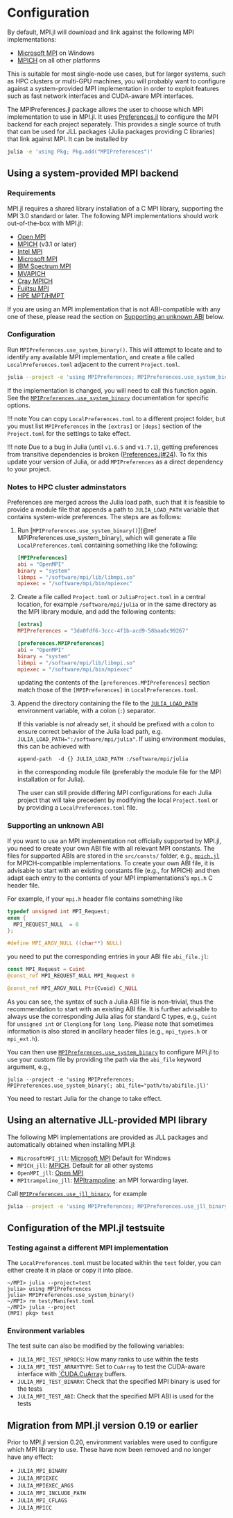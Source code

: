 # Configuration

By default, MPI.jl will download and link against the following MPI implementations:
- [Microsoft MPI](https://docs.microsoft.com/en-us/message-passing-interface/microsoft-mpi) on Windows
- [MPICH](http://www.mpich.org/) on all other platforms

This is suitable for most single-node use cases, but for larger systems, such as HPC
clusters or multi-GPU machines, you will probably want to configure against a
system-provided MPI implementation in order to exploit features such as fast network
interfaces and CUDA-aware MPI interfaces.

The MPIPreferences.jl package allows the user to choose which MPI implementation to use in MPI.jl. It uses [Preferences.jl](https://github.com/JuliaPackaging/Preferences.jl) to
configure the MPI backend for each project separately. This provides
a single source of truth that can be used for JLL packages (Julia packages providing C libraries)
that link against MPI. It can be installed by

```sh
julia -e 'using Pkg; Pkg.add("MPIPreferences")'
```

## Using a system-provided MPI backend

### Requirements

MPI.jl requires a shared library installation of a C MPI library, supporting the MPI 3.0
standard or later. The following MPI implementations should work out-of-the-box with MPI.jl:

- [Open MPI](http://www.open-mpi.org/)
- [MPICH](http://www.mpich.org/) (v3.1 or later)
- [Intel MPI](https://software.intel.com/en-us/mpi-library)
- [Microsoft MPI](https://docs.microsoft.com/en-us/message-passing-interface/microsoft-mpi)
- [IBM Spectrum MPI](https://www.ibm.com/us-en/marketplace/spectrum-mpi)
- [MVAPICH](http://mvapich.cse.ohio-state.edu/)
- [Cray MPICH](https://docs.nersc.gov/development/compilers/wrappers/)
- [Fujitsu MPI](https://www.fujitsu.com/global/about/resources/publications/technicalreview/2020-03/article07.html#cap-03)
- [HPE MPT/HMPT](https://support.hpe.com/hpesc/public/docDisplay?docLocale=en_US&docId=a00105727en_us)

If you are using an MPI implementation that is not ABI-compatible with any one
of these, please read the section on [Supporting an unknown ABI](@ref) below.

### Configuration

Run `MPIPreferences.use_system_binary()`. This will attempt to locate and to identify any available MPI implementation, and create a file called `LocalPreferences.toml` adjacent to the current `Project.toml`.

```sh
julia --project -e 'using MPIPreferences; MPIPreferences.use_system_binary()'
```

If the implementation is changed, you will need to call this function again. See the [`MPIPreferences.use_system_binary`](@ref) documentation for specific options.

!!! note
    You can copy `LocalPreferences.toml` to a different project folder, but you must list
    `MPIPreferences` in the `[extras]` or `[deps]` section of the `Project.toml` for the settings
    to take effect.

!!! note
    Due to a bug in Julia (until `v1.6.5` and `v1.7.1`), getting preferences
    from transitive dependencies is broken ([Preferences.jl#24](https://github.com/JuliaPackaging/Preferences.jl/issues/24)).
    To fix this update your version of Julia, or add `MPIPreferences` as a direct dependency to your project.


### Notes to HPC cluster adminstators

Preferences are merged across the Julia load path, such that it is feasible to provide a module file that appends a path to
`JULIA_LOAD_PATH` variable that contains system-wide preferences. The steps are as follows:

1. Run [`MPIPreferences.use_system_binary()`](@ref MPIPreferences.use_system_binary), which will generate a file `LocalPreferences.toml` containing something like the following:

   ```toml
   [MPIPreferences]
   abi = "OpenMPI"
   binary = "system"
   libmpi = "/software/mpi/lib/libmpi.so"
   mpiexec = "/software/mpi/bin/mpiexec"
   ```

2. Create a file called `Project.toml` or `JuliaProject.toml` in a central location, for example `/software/mpi/julia` or in the same directory as the MPI library module, and add the following contents:

   ```toml
   [extras]
   MPIPreferences = "3da0fdf6-3ccc-4f1b-acd9-58baa6c99267"

   [preferences.MPIPreferences]
   abi = "OpenMPI"
   binary = "system"
   libmpi = "/software/mpi/lib/libmpi.so"
   mpiexec = "/software/mpi/bin/mpiexec"
   ```

   updating the contents of the `[preferences.MPIPreferences]` section match those of the `[MPIPreferences]` in `LocalPreferences.toml`.

3. Append the directory containing the file to the [`JULIA_LOAD_PATH`](https://docs.julialang.org/en/v1/manual/environment-variables/#JULIA_LOAD_PATH) environment variable, with a colon (`:`) separator.

   If this variable is _not_ already set, it should be prefixed with a colon to ensure correct
   behavior of the Julia load path, e.g. `JULIA_LOAD_PATH=":/software/mpi/julia"`.
   If using environment modules, this can be achieved with
   ```
   append-path  -d {} JULIA_LOAD_PATH :/software/mpi/julia
   ```
   in the corresponding module file (preferably the module file for the MPI installation or for Julia).

   The user can still provide differing MPI configurations for each Julia project
   that will take precedent by modifying the local `Project.toml` or by providing a
   `LocalPreferences.toml` file.


### Supporting an unknown ABI
If you want to use an MPI implementation not officially supported by MPI.jl, you
need to create your own ABI file with all relevant MPI constants. The files for supported
ABIs are stored in the `src/consts/` folder, e.g.,
[`mpich.jl`](https://github.com/JuliaParallel/MPI.jl/blob/master/src/consts/mpich.jl)
for MPICH-compatible implementations. To create your own ABI file, it is
advisable to start with an existing constants file (e.g., for MPICH) and then
adapt each entry to the contents of your MPI implementations's `mpi.h` C header
file.

For example, if your `mpi.h` header file contains something like
```c
typedef unsigned int MPI_Request;
enum {
  MPI_REQUEST_NULL  = 0
};

#define MPI_ARGV_NULL ((char**) NULL)
```
you need to put the corresponding entries in your ABI file `abi_file.jl`:
```julia
const MPI_Request = Cuint
@const_ref MPI_REQUEST_NULL MPI_Request 0

@const_ref MPI_ARGV_NULL Ptr{Cvoid} C_NULL
```
As you can see, the syntax of such a Julia ABI file is non-trivial, thus the
recommendation to start with an existing ABI file.
It is further advisable to always use the corresponding Julia alias for
standard C types, e.g., `Cuint` for `unsigned int` or `Clonglong` for `long
long`.
Please note that sometimes information is also stored in ancillary header files (e.g.,
`mpi_types.h` or `mpi_ext.h`).

You can then use [`MPIPreferences.use_system_binary`](@ref) to configure MPI.jl
to use your custom file by providing the path via the `abi_file` keyword
argument, e.g.,
```shell
julia --project -e 'using MPIPreferences; MPIPreferences.use_system_binary(; abi_file="path/to/abifile.jl)'
```
You need to restart Julia for the change to take effect.


## Using an alternative JLL-provided MPI library

The following MPI implementations are provided as JLL packages and automatically obtained when installing MPI.jl:

- `MicrosoftMPI_jll`: [Microsoft MPI](https://docs.microsoft.com/en-us/message-passing-interface/microsoft-mpi) Default for Windows
- `MPICH_jll`: [MPICH](https://www.mpich.org/). Default for all other systems
- `OpenMPI_jll`: [Open MPI](https://www.open-mpi.org/)
- `MPItrampoline_jll`: [MPItrampoline](https://github.com/eschnett/MPItrampoline): an MPI forwarding layer.

Call [`MPIPreferences.use_jll_binary`](@ref), for example
```sh
julia --project -e 'using MPIPreferences; MPIPreferences.use_jll_binary("MPItrampoline_jll")'
```

## Configuration of the MPI.jl testsuite

### Testing against a different MPI implementation

The `LocalPreferences.toml` must be located within the `test` folder, you can
either create it in place or copy it into place.

```
~/MPI> julia --project=test
julia> using MPIPreferences
julia> MPIPreferences.use_system_binary()
~/MPI> rm test/Manifest.toml
~/MPI> julia --project
(MPI) pkg> test
```

### Environment variables
The test suite can also be modified by the following variables:

- `JULIA_MPI_TEST_NPROCS`: How many ranks to use within the tests
- `JULIA_MPI_TEST_ARRAYTYPE`: Set to `CuArray` to test the CUDA-aware interface with
  [`CUDA.CuArray](https://github.com/JuliaGPU/CUDA.jl) buffers.
- `JULIA_MPI_TEST_BINARY`: Check that the specified MPI binary is used for the tests
- `JULIA_MPI_TEST_ABI`: Check that the specified MPI ABI is used for the tests


## Migration from MPI.jl version 0.19 or earlier

Prior to MPI.jl version 0.20, environment variables were used to configure which MPI
library to use. These have now been removed and no longer have any effect:

- `JULIA_MPI_BINARY`
- `JULIA_MPIEXEC`
- `JULIA_MPIEXEC_ARGS`
- `JULIA_MPI_INCLUDE_PATH`
- `JULIA_MPI_CFLAGS`
- `JULIA_MPICC`
